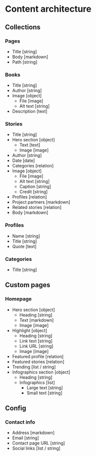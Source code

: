 # Content architecture

## Collections

### Pages

- Title [string]
- Body [markdown]
- Path [string]

### Books

- Title [string]
- Author [string]
- Image [object]
  - File [image]
  - Alt text [string]
- Description [text]

### Stories

- Title [string]
- Hero section [object]
  - Text [text]
  - Image [image]
- Author [string]
- Date [date]
- Categories [relation]
- Image [object]
  - File [image]
  - Alt text [string]
  - Caption [string]
  - Credit [string]
- Profiles [relation]
- Project partners [markdown]
- Related stories [relation]
- Body [markdown]

### Profiles

- Name [string]
- Title [string]
- Quote [text]

### Categories

- Title [string]

## Custom pages

### Homepage

- Hero section [object]
  - Heading [string]
  - Text [markdown]
  - Image [image]
- Highlight [object]
  - Heading [string]
  - Link text [string]
  - Link URL [string]
  - Image [image]
- Featured profile [relation]
- Featured stories [relation]
- Trending [list / string]
- Infographics section [object]
  - Heading [string]
  - Infographics [list]
    - Large text [string]
    - Small text [string]

## Config

### Contact info

- Address [markdown]
- Email [string]
- Contact page URL [string]
- Social links [list / string]

